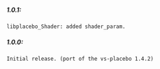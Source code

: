 ##### 1.0.1:
    libplacebo_Shader: added shader_param.

##### 1.0.0:
    Initial release. (port of the vs-placebo 1.4.2)
